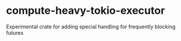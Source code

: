 # compute-heavy-tokio-executor
Experimental crate for adding special handling for frequently blocking futures
